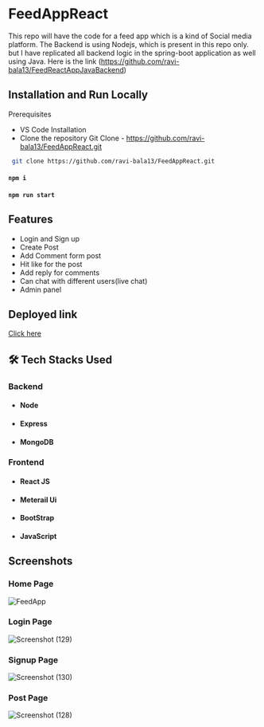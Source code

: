 # FeedAppReact

This repo will have the code for a feed app which is a kind of Social media platform. The Backend is using Nodejs, which is present in this repo only. but I have replicated all backend logic in the spring-boot application as well using Java. Here is the link (https://github.com/ravi-bala13/FeedReactAppJavaBackend)

## Installation and Run Locally

Prerequisites

- VS Code
  Installation
- Clone the repository
  Git Clone - https://github.com/ravi-bala13/FeedAppReact.git

```bash
 git clone https://github.com/ravi-bala13/FeedAppReact.git
```
#### `npm i`
#### `npm run start`

## Features

- Login and Sign up
- Create Post
- Add Comment form post
- Hit like for the post
- Add reply for comments 
- Can chat with different users(live chat)
- Admin panel


 
<!-- ## Presentation Video :-
[Demo of project]() -->

## Deployed link
 <a href="https://feed-app-react.vercel.app/">Click here</a>



## 🛠 Tech Stacks Used

### Backend
- #### Node
- #### Express
- #### MongoDB

### Frontend
- #### React JS
- #### Meterail Ui
- #### BootStrap
- #### JavaScript

## Screenshots 

### Home Page
![FeedApp](https://github.com/ravi-bala13/FeedAppReact/assets/90742469/ada4e053-dede-4a5b-98f7-2c401440cdc4)

### Login Page
![Screenshot (129)](https://github.com/ravi-bala13/FeedAppReact/assets/90742469/767fe2c1-8987-40a1-a0d2-e0dc360e98fa)

### Signup Page
![Screenshot (130)](https://github.com/ravi-bala13/FeedAppReact/assets/90742469/790d5c91-32bc-442f-a6f8-63fcb7e3d815)

### Post Page
![Screenshot (128)](https://github.com/ravi-bala13/FeedAppReact/assets/90742469/dab3ed26-46f3-4451-bdce-a6cb6bd60304)

